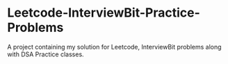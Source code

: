 # Leetcode-InterviewBit-Practice-Problems
A project containing my solution for Leetcode, InterviewBit problems along with DSA Practice classes.
